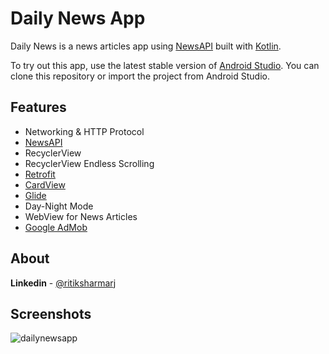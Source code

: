 
# Daily News App

Daily News is a news articles app using [NewsAPI](https://newsapi.org/) built with [Kotlin](https://kotlinlang.org/).

To try out this app, use the latest stable version of [Android Studio](https://developer.android.com/studio). You can clone this repository or import the project from Android Studio.


## Features

- Networking & HTTP Protocol
- [NewsAPI](https://newsapi.org/)
- RecyclerView
- RecyclerView Endless Scrolling
- [Retrofit](https://square.github.io/retrofit/)
- [CardView](https://developer.android.com/develop/ui/views/layout/cardview)
- [Glide](https://github.com/bumptech/glide)
- Day-Night Mode
- WebView for News Articles
- [Google AdMob](https://developers.google.com/admob/android/quick-start)


## About

**Linkedin** - [@ritiksharmarj](https://www.linkedin.com/in/ritiksharmarj/)


## Screenshots
![dailynewsapp](https://user-images.githubusercontent.com/54701022/209691657-15795d02-6f5d-4f48-8d6d-b32d405f321a.png)
